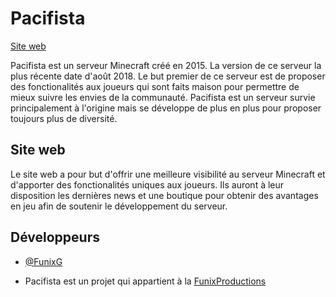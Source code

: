 # Pacifista

[Site web](https://pacifista.fr)

Pacifista est un serveur Minecraft créé en 2015. La version de ce serveur la plus récente date d'août 2018. Le but premier de ce serveur est de proposer des fonctionalités aux joueurs qui sont faits maison pour permettre de mieux suivre les envies de la communauté. Pacifista est un serveur survie principalement à l'origine mais se développe de plus en plus pour proposer toujours plus de diversité.

## Site web

Le site web a pour but d'offrir une meilleure visibilité au serveur Minecraft et d'apporter des fonctionalités uniques aux joueurs. Ils auront à leur disposition les dernières news et une boutique pour obtenir des avantages en jeu afin de soutenir le développement du serveur.
## Développeurs

- [@FunixG](https://www.github.com/funixg)

- Pacifista est un projet qui appartient à la [FunixProductions](https://funixproductions.com)
